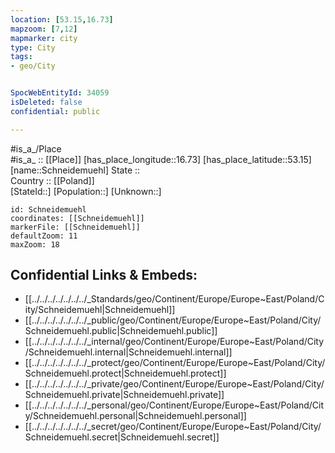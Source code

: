 ```yaml
---
location: [53.15,16.73] 
mapzoom: [7,12] 
mapmarker: city 
type: City
tags:
- geo/City


SpocWebEntityId: 34059
isDeleted: false
confidential: public

---
```

#is_a_/Place  
#is_a_ :: [[Place]] 
[has_place_longitude::16.73] 
[has_place_latitude::53.15] 
[name::Schneidemuehl] 
State ::  
Country :: [[Poland]]  
[StateId::] 
[Population::] 
[Unknown::] 


```leaflet
id: Schneidemuehl
coordinates: [[Schneidemuehl]] 
markerFile: [[Schneidemuehl]] 
defaultZoom: 11 
maxZoom: 18
```


## Confidential Links & Embeds: 
- [[../../../../../../../_Standards/geo/Continent/Europe/Europe~East/Poland/City/Schneidemuehl|Schneidemuehl]] 
- [[../../../../../../../_public/geo/Continent/Europe/Europe~East/Poland/City/Schneidemuehl.public|Schneidemuehl.public]] 
- [[../../../../../../../_internal/geo/Continent/Europe/Europe~East/Poland/City/Schneidemuehl.internal|Schneidemuehl.internal]] 
- [[../../../../../../../_protect/geo/Continent/Europe/Europe~East/Poland/City/Schneidemuehl.protect|Schneidemuehl.protect]] 
- [[../../../../../../../_private/geo/Continent/Europe/Europe~East/Poland/City/Schneidemuehl.private|Schneidemuehl.private]] 
- [[../../../../../../../_personal/geo/Continent/Europe/Europe~East/Poland/City/Schneidemuehl.personal|Schneidemuehl.personal]] 
- [[../../../../../../../_secret/geo/Continent/Europe/Europe~East/Poland/City/Schneidemuehl.secret|Schneidemuehl.secret]] 
